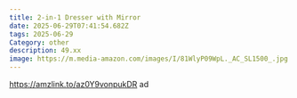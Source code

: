 ```yaml
---
title: 2-in-1 Dresser with Mirror
date: 2025-06-29T07:41:54.682Z
tags: 2025-06-29
Category: other
description: 49.xx
image: https://m.media-amazon.com/images/I/81WlyP09WpL._AC_SL1500_.jpg
---
```

https://amzlink.to/az0Y9vonpukDR ad